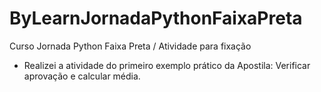 # ByLearnJornadaPythonFaixaPreta
Curso Jornada Python Faixa Preta /
Atividade para fixação
* Realizei a atividade do primeiro exemplo prático da Apostila: Verificar aprovação e calcular média.
